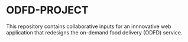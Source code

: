 # ODFD-PROJECT
This repository contains collaborative inputs for an innnovative web application that redesigns the on-demand food delivery (ODFD) service. 
